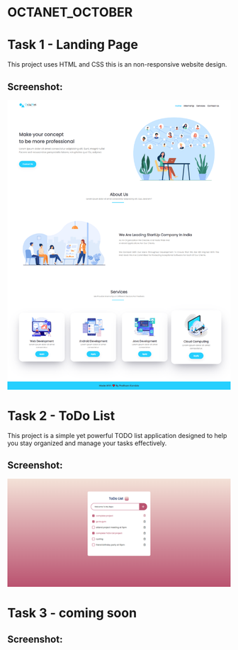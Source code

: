 # OCTANET_OCTOBER

# Task 1 - Landing Page
This project uses HTML and CSS this is an non-responsive website design.

## Screenshot:

![Start](./Task%201/assets/snapshot.png)

# Task 2 - ToDo List
This project is a simple yet powerful TODO list application designed to help you stay organized and manage your tasks effectively.

## Screenshot:

![Start](./Task%202/images/screenshot.png)

# Task 3 - coming soon 

## Screenshot:
